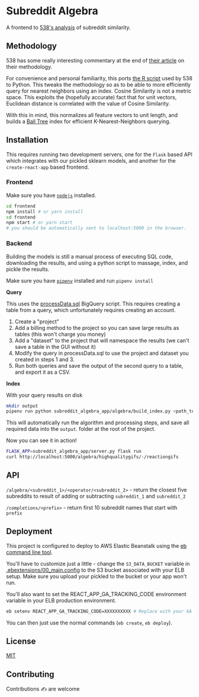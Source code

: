 # Subreddit Algebra
A frontend to [538's analysis](https://fivethirtyeight.com/features/dissecting-trumps-most-rabid-online-following) of subreddit similarity.

## Methodology
538 has some really interesting commentary at the end of [their article](https://fivethirtyeight.com/features/dissecting-trumps-most-rabid-online-following/) on their methodology.

For convenience and personal familiarity, this ports [the R script](https://github.com/fivethirtyeight/data/blob/master/subreddit-algebra/processData.sql) used by 538 to Python. This tweaks the methodology so as to be able to more efficiently query for nearest neighbors using an index. Cosine Similarity is not a metric space. This exploits the (hopefully accurate) fact that for unit vectors, Euclidean distance is correlated with the value of Cosine Similarity.

With this in mind, this normalizes all feature vectors to unit length, and builds a [Ball Tree](http://scikit-learn.org/stable/modules/generated/sklearn.neighbors.BallTree.html#sklearn.neighbors.BallTree) index for efficient K-Nearest-Neighbors querying.

## Installation
This requires running two development servers, one for the `Flask` based API which integrates with our pickled sklearn models, and another for the `create-react-app` based frontend.

### Frontend
Make sure you have [`nodejs`](https://github.com/creationix/nvm/) installed.

```bash
cd frontend
npm install # or yarn install
cd frontend
npm start # or yarn start
# you should be automatically sent to localhost:5000 in the browser.
```


### Backend
Building the models is still a manual process of executing SQL code, downloading the results, and using a python script to massage, index, and pickle the results.

Make sure you have [`pipenv`](http://docs.pipenv.org/en/latest/) installed and run `pipenv install`

**Query**

This uses the [processData.sql](bigquery/processData.sql) BigQuery script. This requires creating a table from a query, which unfortunately requires creating an account.

1. Create a "project"
2. Add a billing method to the project so you can save large results as tables (this won't charge you money)
3. Add a "dataset" to the project that will namespace the results (we can't save a table in the GUI without it)
4. Modify the query in processData.sql to use the project and dataset you created in steps 1 and 3.
5. Run both queries and save the output of the second query to a table, and export it as a CSV.

**Index**

With your query results on disk

```bash
mkdir output
pipenv run python subreddit_algebra_app/algebra/build_index.py <path_to_table_csv>
```

This will automatically run the algorithm and processing steps, and save all required data into the `output`. folder at the root of the project.

Now you can see it in action!
```bash
FLASK_APP=subreddit_algebra_app/server.py flask run
curl http://localhost:5000/algebra/highqualitygifs/-/reactiongifs
```

## API
`/algebra/<subreddit_1>/<operator/<subreddit_2>` - return the closest five subreddits to result of adding or subtracting `subreddit_1` and `subreddit_2`

`/completions/<prefix>` - return first 10 subreddit names that start with `prefix`

## Deployment
This project is configured to deploy to AWS Elastic Beanstalk using the [eb command line tool](http://docs.aws.amazon.com/elasticbeanstalk/latest/dg/eb-cli3.html).

You'll have to customize just a little - change the `S3_DATA_BUCKET` variable in [.ebextensions/00_main.config](.ebextensions/00_main.config) to the S3 bucket associated with your ELB setup. Make sure you upload your pickled to the bucket or your app won't run.

You'll also want to set the REACT_APP_GA_TRACKING_CODE environment variable in your ELB production environment.

```bash
eb setenv REACT_APP_GA_TRACKING_CODE=XXXXXXXXXX # Replace with your GA tracking code
```

You can then just use the normal commands (`eb create`, `eb deploy`).

## License
[MIT](LICENSE.md)

## Contributing
Contributions  ✍  are welcome
